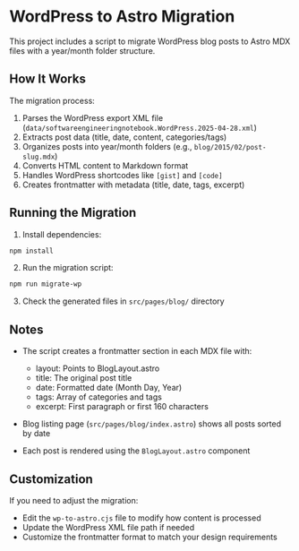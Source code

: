 # WordPress to Astro Migration

This project includes a script to migrate WordPress blog posts to Astro MDX files with a year/month folder structure.

## How It Works

The migration process:

1. Parses the WordPress export XML file (`data/softwareengineeringnotebook.WordPress.2025-04-28.xml`)
2. Extracts post data (title, date, content, categories/tags)
3. Organizes posts into year/month folders (e.g., `blog/2015/02/post-slug.mdx`)
4. Converts HTML content to Markdown format
5. Handles WordPress shortcodes like `[gist]` and `[code]`
6. Creates frontmatter with metadata (title, date, tags, excerpt)

## Running the Migration

1. Install dependencies:
```bash
npm install
```

2. Run the migration script:
```bash
npm run migrate-wp
```

3. Check the generated files in `src/pages/blog/` directory

## Notes

- The script creates a frontmatter section in each MDX file with:
  - layout: Points to BlogLayout.astro
  - title: The original post title
  - date: Formatted date (Month Day, Year)
  - tags: Array of categories and tags
  - excerpt: First paragraph or first 160 characters

- Blog listing page (`src/pages/blog/index.astro`) shows all posts sorted by date

- Each post is rendered using the `BlogLayout.astro` component

## Customization

If you need to adjust the migration:

- Edit the `wp-to-astro.cjs` file to modify how content is processed
- Update the WordPress XML file path if needed
- Customize the frontmatter format to match your design requirements